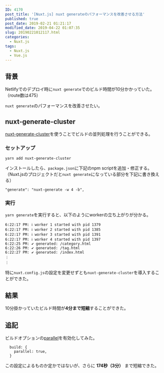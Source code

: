 ```yaml
---
ID: 4170
post_title: '[Nuxt.js] nuxt generateのパフォーマンスを改善させる方法'
published: true
post_date: 2019-02-21 01:21:17
modified_date: 2019-04-22 01:07:35
slug: 20190221012117.html
categories:
  - Nuxt.js
tags:
  - Nuxt.js
  - Vue.js
---
```

## 背景

Netlifyでのデプロイ時に`nuxt generate`でのビルド時間が10分かかっていた。（route数は475）

`nuxt generate`のパフォーマンスを改善させたい。


## nuxt-generate-cluster

[nuxt-generate-cluster](https://github.com/nuxt-community/nuxt-generate-cluster)を使うことでビルドの並列処理を行うことができる。


### セットアップ

```
yarn add nuxt-generate-cluster
```

インストールしたら、`package.json`に下記のnpm scriptを追加・修正する。（Nuxt.jsのプロジェクトだと`nuxt generate`になっている部分を下記に書き換える）

```
"generate": "nuxt-generate -w 4 -b",
```

### 実行

`yarn generate`を実行すると、以下のようにworkerの立ち上がりが分かる。

```
6:22:17 PM: ℹ worker 1 started with pid 1379 
6:22:17 PM: ℹ worker 2 started with pid 1385 
6:22:17 PM: ℹ worker 3 started with pid 1391 
6:22:17 PM: ℹ worker 4 started with pid 1397 
6:22:25 PM: ✔ generated: /category.html      
6:22:26 PM: ✔ generated: /tag.html           
6:22:27 PM: ✔ generated: /index.html         
︙
︙
```

特に`nuxt.config.js`の設定を変更せずとも`nuxt-generate-cluster`を導入することができた。


## 結果

10分掛かっていたビルド時間が**4分まで短縮**することができた。

## 追記

ビルドオプションの[parallel](https://ja.nuxtjs.org/api/configuration-build/#parallel)を有効化してみた。

```
  build: {
    parallel: true,
  }
```

この設定によるものか定かではないが、さらに **174秒（3分）** まで短縮できた。